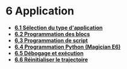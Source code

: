 # 6 Application

* **[6.1 Sélection du type d'application](prog_main.md)**
* **[6.2 Programmation des blocs](blockly.md)**
* **[6,3 Programmation de script](script.md)**
* **[6.4 Programmation Python (Magician E6)](python.md)**
* **[6.5 Débogage et exécution](run.md)**
* **[6.6 Réinitialiser le trajectoire](track.md)**